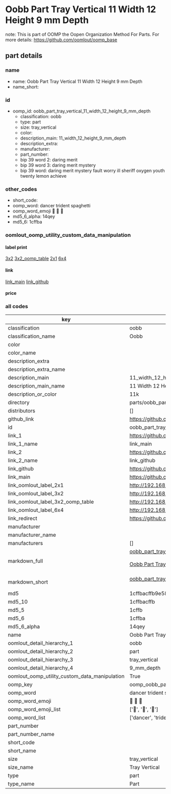 # Oobb Part Tray Vertical 11 Width 12 Height 9 mm Depth  

note: This is part of OOMP the Oopen Organization Method For Parts. For more details: https://github.com/oomlout/oomp_base

##  part details
  







### name
* name: Oobb Part Tray Vertical 11 Width 12 Height 9 mm Depth
* name_short: 
### id
* oomp_id: oobb_part_tray_vertical_11_width_12_height_9_mm_depth
  * classification: oobb
  * type: part
  * size: tray_vertical
  * color: 
  * description_main: 11_width_12_height_9_mm_depth
  * description_extra: 
  * manufacturer: 
  * part_number: 
  * bip 39 word 2: daring merit
  * bip 39 word 3: daring merit mystery
  * bip 39 word: daring merit mystery fault worry ill sheriff oxygen youth twenty lemon achieve

### other_codes
* short_code: 
* oomp_word: dancer trident spaghetti
* oomp_word_emoji :dancer: :trident: :spaghetti:
* md5_6_alpha: 14qey
* md5_6: 1cffba






### oomlout_oomp_utility_custom_data_manipulation
#### label print
[3x2](http://192.168.1.245:1112/?label=oomp%2014qey)
[3x2_oomp_table](http://192.168.1.108:1112/?label=oomp%2014qey)
[2x1](http://192.168.1.242:1112/?label=oomp%2014qey)
[6x4](http://192.168.1.55:1112/?label=oomp%2014qey)    

#### link

[link_main](https://github.com/oomlout/oomlout_oomp_version_1_messy/tree/main/parts/oobb_part_tray_vertical_11_width_12_height_9_mm_depth) [link_github](https://github.com/oomlout/oomlout_oomp_version_1_messy/tree/main/parts/oobb_part_tray_vertical_11_width_12_height_9_mm_depth)                             

#### price







### all codes 
| key | value |  
| --- | --- |  
| classification | oobb |  
| classification_name | Oobb |  
| color |  |  
| color_name |  |  
| description_extra |  |  
| description_extra_name |  |  
| description_main | 11_width_12_height_9_mm_depth |  
| description_main_name | 11 Width 12 Height 9 mm Depth |  
| description_or_color | 11k |  
| directory | parts/oobb_part_tray_vertical_11_width_12_height_9_mm_depth |  
| distributors | [] |  
| github_link | https://github.com/oomlout/oomlout_oomp_part_src/tree/main/parts/oobb_part_tray_vertical_11_width_12_height_9_mm_depth |  
| id | oobb_part_tray_vertical_11_width_12_height_9_mm_depth |  
| link_1 | https://github.com/oomlout/oomlout_oomp_version_1_messy/tree/main/parts/oobb_part_tray_vertical_11_width_12_height_9_mm_depth |  
| link_1_name | link_main |  
| link_2 | https://github.com/oomlout/oomlout_oomp_version_1_messy/tree/main/parts/oobb_part_tray_vertical_11_width_12_height_9_mm_depth |  
| link_2_name | link_github |  
| link_github | https://github.com/oomlout/oomlout_oomp_version_1_messy/tree/main/parts/oobb_part_tray_vertical_11_width_12_height_9_mm_depth |  
| link_main | https://github.com/oomlout/oomlout_oomp_version_1_messy/tree/main/parts/oobb_part_tray_vertical_11_width_12_height_9_mm_depth |  
| link_oomlout_label_2x1 | http://192.168.1.242:1112/?label=oomp%2014qey |  
| link_oomlout_label_3x2 | http://192.168.1.245:1112/?label=oomp%2014qey |  
| link_oomlout_label_3x2_oomp_table | http://192.168.1.108:1112/?label=oomp%2014qey |  
| link_oomlout_label_6x4 | http://192.168.1.55:1112/?label=oomp%2014qey |  
| link_redirect | https://github.com/oomlout/oomlout_oomp_version_1_messy/tree/main/parts/oobb_part_tray_vertical_11_width_12_height_9_mm_depth |  
| manufacturer |  |  
| manufacturer_name |  |  
| manufacturers | [] |  
| markdown_full | [oobb_part_tray_vertical_11_width_12_height_9_mm_depth](none)<br>[](none)<br>[Oobb Part Tray Vertical 11 Width 12 Height 9 Mm Depth](none)<br><br> |  
| markdown_short | [oobb_part_tray_vertical_11_width_12_height_9_mm_depth](none)<br><br> |  
| md5 | 1cffbacffb9e58b1c3fee53f24e2e1bc |  
| md5_10 | 1cffbacffb |  
| md5_5 | 1cffb |  
| md5_6 | 1cffba |  
| md5_6_alpha | 14qey |  
| name | Oobb Part Tray Vertical 11 Width 12 Height 9 mm Depth |  
| oomlout_detail_hierarchy_1 | oobb |  
| oomlout_detail_hierarchy_2 | part |  
| oomlout_detail_hierarchy_3 | tray_vertical |  
| oomlout_detail_hierarchy_4 | 9_mm_depth |  
| oomlout_oomp_utility_custom_data_manipulation | True |  
| oomp_key | oomp_oobb_part_tray_vertical_11_width_12_height_9_mm_depth |  
| oomp_word | dancer trident spaghetti |  
| oomp_word_emoji | :dancer: :trident: :spaghetti: |  
| oomp_word_emoji_list | [':dancer:', ':trident:', ':spaghetti:'] |  
| oomp_word_list | ['dancer', 'trident', 'spaghetti'] |  
| part_number |  |  
| part_number_name |  |  
| short_code |  |  
| short_name |  |  
| size | tray_vertical |  
| size_name | Tray Vertical |  
| type | part |  
| type_name | Part |  
